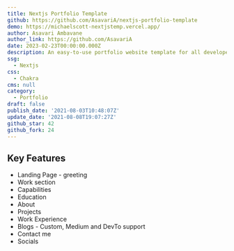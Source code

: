 ```yaml
---
title: Nextjs Portfolio Template
github: https://github.com/AsavariA/nextjs-portfolio-template
demo: https://michaelscott-nextjstemp.vercel.app/
author: Asavari Ambavane
author_link: https://github.com/AsavariA
date: 2023-02-23T00:00:00.000Z
description: An easy-to-use portfolio website template for all developers out there!
ssg:
  - Nextjs
css:
  - Chakra
cms: null
category:
  - Portfolio
draft: false
publish_date: '2021-08-03T10:48:07Z'
update_date: '2021-08-08T19:07:27Z'
github_star: 42
github_fork: 24
---
```


## Key Features

- Landing Page - greeting
- Work section
- Capabilities
- Education
- About
- Projects
- Work Experience
- Blogs - Custom, Medium and DevTo support
- Contact me
- Socials
